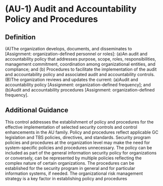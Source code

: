 
# (AU-1) Audit and Accountability Policy and Procedures

## Definition

(A)The organization develops, documents, and disseminates to [Assignment: organization-defined personnel or roles]:
(a)An audit and accountability policy that addresses purpose, scope, roles, responsibilities, management commitment, coordination among organizational entities, and compliance; and
(b) Procedures to facilitate the implementation of the audit and accountability policy and associated audit and accountability controls.
(B)The organization reviews and updates the current:
(a)Audit and accountability policy [Assignment: organization-defined frequency]; and
(b)Audit and accountability procedures [Assignment: organization-defined frequency].

## Additional Guidance

This control addresses the establishment of policy and procedures for the effective implementation of selected security controls and control enhancements in the AU family. Policy and procedures reflect applicable GC legislation and TBS policies, directives, and standards. Security program policies and procedures at the organization level may make the need for system-specific policies and procedures unnecessary. The policy can be included as part of the general information security policy for organizations or conversely, can be represented by multiple policies reflecting the complex nature of certain organizations. The procedures can be established for the security program in general and for particular information systems, if needed. The organizational risk management strategy is a key factor in establishing policy and procedures
